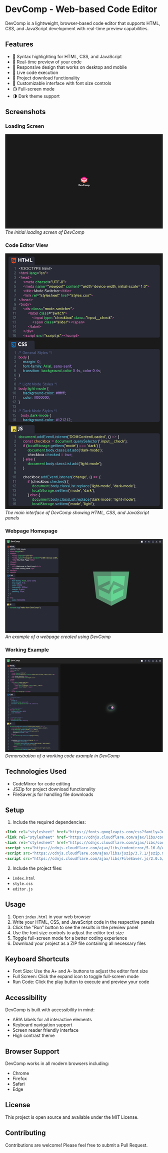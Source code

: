 # DevComp - Web-based Code Editor

DevComp is a lightweight, browser-based code editor that supports HTML, CSS, and JavaScript development with real-time preview capabilities.

## Features

- 🎨 Syntax highlighting for HTML, CSS, and JavaScript
- 👀 Real-time preview of your code
- 📱 Responsive design that works on desktop and mobile
- 🎯 Live code execution
- 💾 Project download functionality
- 🔧 Customizable interface with font size controls
- 📺 Full-screen mode
- 🌗 Dark theme support

## Screenshots

### Loading Screen
![Loading Screen](./screenshots/loading.png)
*The initial loading screen of DevComp*

### Code Editor View
![Code Editor View](./screenshots/code-view.png)
*The main interface of DevComp showing HTML, CSS, and JavaScript panels*

### Webpage Homepage
![Webpage Homepage](./screenshots/webpage.png)
*An example of a webpage created using DevComp*

### Working Example
![Working Example](./screenshots/working.png)
*Demonstration of a working code example in DevComp*

## Technologies Used

- CodeMirror for code editing
- JSZip for project download functionality
- FileSaver.js for handling file downloads

## Setup

1. Include the required dependencies:
```html
<link rel="stylesheet" href="https://fonts.googleapis.com/css?family=Josefin+Sans:300,400,500,600,700">
<link rel="stylesheet" href="https://cdnjs.cloudflare.com/ajax/libs/codemirror/5.16.0/codemirror.css">
<link rel="stylesheet" href="https://cdnjs.cloudflare.com/ajax/libs/codemirror/5.16.0/theme/dracula.css">
<script src="https://cdnjs.cloudflare.com/ajax/libs/codemirror/5.16.0/codemirror.js"></script>
<script src="https://cdnjs.cloudflare.com/ajax/libs/jszip/3.7.1/jszip.min.js"></script>
<script src="https://cdnjs.cloudflare.com/ajax/libs/FileSaver.js/2.0.5/FileSaver.min.js"></script>
```

2. Include the project files:
- `index.html`
- `style.css`
- `editor.js`

## Usage

1. Open `index.html` in your web browser
2. Write your HTML, CSS, and JavaScript code in the respective panels
3. Click the "Run" button to see the results in the preview panel
4. Use the font size controls to adjust the editor text size
5. Toggle full-screen mode for a better coding experience
6. Download your project as a ZIP file containing all necessary files

## Keyboard Shortcuts

- Font Size: Use the A+ and A- buttons to adjust the editor font size
- Full Screen: Click the expand icon to toggle full-screen mode
- Run Code: Click the play button to execute and preview your code

## Accessibility

DevComp is built with accessibility in mind:
- ARIA labels for all interactive elements
- Keyboard navigation support
- Screen reader friendly interface
- High contrast theme

## Browser Support

DevComp works in all modern browsers including:
- Chrome
- Firefox
- Safari
- Edge

## License

This project is open source and available under the MIT License.

## Contributing

Contributions are welcome! Please feel free to submit a Pull Request.